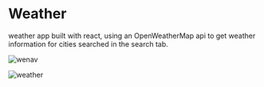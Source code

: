 # Weather

weather app built with react, using an OpenWeatherMap api to get weather information for cities searched in the search tab.


![wenav](https://user-images.githubusercontent.com/59518539/78585746-c2216600-7810-11ea-8a38-db9930c665bf.gif)



![weather](https://user-images.githubusercontent.com/59518539/78586311-a66a8f80-7811-11ea-9182-0dcf4335843b.gif)


